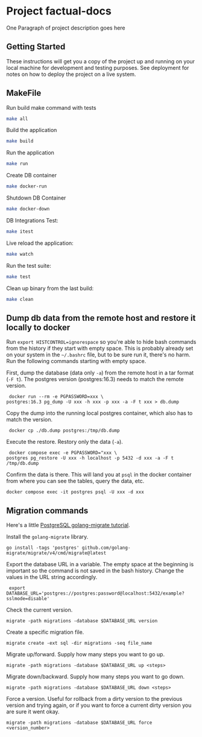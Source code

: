 # Project factual-docs

One Paragraph of project description goes here

## Getting Started

These instructions will get you a copy of the project up and running on your local machine for development and testing purposes. See deployment for notes on how to deploy the project on a live system.

## MakeFile

Run build make command with tests
```bash
make all
```

Build the application
```bash
make build
```

Run the application
```bash
make run
```
Create DB container
```bash
make docker-run
```

Shutdown DB Container
```bash
make docker-down
```

DB Integrations Test:
```bash
make itest
```

Live reload the application:
```bash
make watch
```

Run the test suite:
```bash
make test
```

Clean up binary from the last build:
```bash
make clean
```


## Dump db data from the remote host and restore it locally to docker

Run `export HISTCONTROL=ignorespace` so you're able to hide bash commands from the history if they start with empty space. This is probably already set on your system in the `~/.bashrc` file, but to be sure run it, there's no harm. Run the following commands starting with empty space.

First, dump the database (data only `-a`) from the remote host in a tar format (`-F t`). The postgres version (postgres:16.3) needs to match the remote version.
```
 docker run --rm -e PGPASSWORD=xxx \
postgres:16.3 pg_dump -U xxx -h xxx -p xxx -a -F t xxx > db.dump
```

Copy the dump into the running local postgres container, which also has to match the version.
```
 docker cp ./db.dump postgres:/tmp/db.dump
```

Execute the restore. Restory only the data (`-a`).

```
 docker compose exec -e PGPASSWORD="xxx \
postgres pg_restore -U xxx -h localhost -p 5432 -d xxx -a -F t /tmp/db.dump
```

Confirm the data is there. This will land you at `psql` in the docker container from where you can see the tables, query the data, etc.
```
docker compose exec -it postgres psql -U xxx -d xxx
```


## Migration commands

Here's a little [PostgreSQL golang-migrate tutorial](https://github.com/golang-migrate/migrate/blob/master/database/postgres/TUTORIAL.md).

Install the `golang-migrate` library.
```
go install -tags 'postgres' github.com/golang-migrate/migrate/v4/cmd/migrate@latest
```

Export the database URL in a variable. The empty space at the beginning is important so the command is not saved in the bash history. Change the values in the URL string accordingly.
```
 export DATABASE_URL='postgres://postgres:password@localhost:5432/example?sslmode=disable'
```

Check the current version.
```
migrate -path migrations -database $DATABASE_URL version
```

Create a specific migration file.
```
migrate create -ext sql -dir migrations -seq file_name
```

Migrate up/forward. Supply how many steps you want to go up.
```
migrate -path migrations -database $DATABASE_URL up <steps>
```

Migrate down/backward. Supply how many steps you want to go down.
```
migrate -path migrations -database $DATABASE_URL down <steps>
```

Force a version. Useful for rollback from a dirty version to the previous version and trying again, or if you want to force a current dirty version you are sure it went okay.
```
migrate -path migrations -database $DATABASE_URL force <version_number>
```